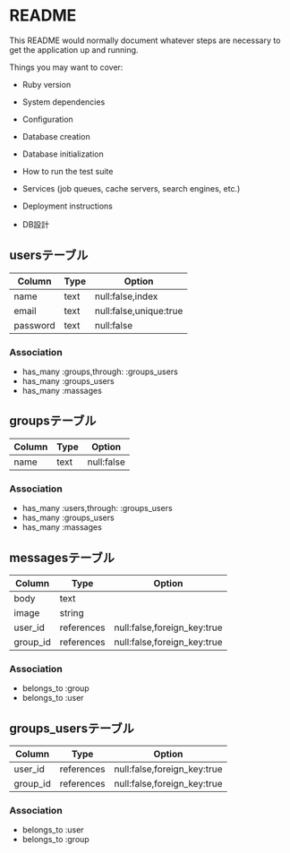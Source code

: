 # README

This README would normally document whatever steps are necessary to get the
application up and running.

Things you may want to cover:

* Ruby version

* System dependencies

* Configuration

* Database creation

* Database initialization

* How to run the test suite

* Services (job queues, cache servers, search engines, etc.)

* Deployment instructions

* DB設計

## usersテーブル
|Column|Type|Option|
|------|----|------|
|name|text|null:false,index|
|email|text|null:false,unique:true|
|password|text|null:false|

### Association
- has_many :groups,through: :groups_users
- has_many :groups_users
- has_many :massages

## groupsテーブル
|Column|Type|Option|
|------|----|------|
|name|text|null:false|

### Association
- has_many :users,through: :groups_users
- has_many :groups_users
- has_many :massages

## messagesテーブル
|Column|Type|Option|
|------|----|------|
|body|text||
|image|string||
|user_id|references|null:false,foreign_key:true|
|group_id|references|null:false,foreign_key:true|

### Association
- belongs_to :group
- belongs_to :user

## groups_usersテーブル
|Column|Type|Option|
|------|----|------|
|user_id|references|null:false,foreign_key:true|
|group_id|references|null:false,foreign_key:true|

### Association
- belongs_to :user
- belongs_to :group
